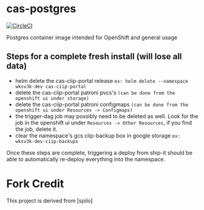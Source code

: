 # cas-postgres

[![CircleCI](https://circleci.com/gh/bcgov/cas-postgres.svg?style=svg)](https://circleci.com/gh/bcgov/cas-postgres)

Postgres container image intended for OpenShift and general usage

## Steps for a complete fresh install (will lose all data)
  - helm delete the cas-ciip-portal release `ex: helm delete --namespace wksv3k-dev cas-ciip-portal`
  - delete the cas-ciip-portal patroni pvcs's `(can be done from the openshift ui under storage)`
  - delete the cas-ciip-portal patroni configmaps `(can be done from the openshift ui under Resources -> Configmaps)`
  - the trigger-dag job may possibly need to be deleted as well. Look for the job in the openshift ui under `Resources -> Other Resources`, if you find the job, delete it.
  - clear the namespace's gcs ciip-backup box in google storage `ex: wksv3k-dev-ciip-backups`

  Once these steps are complete, triggering a deploy from ship-it should be able to automatically re-deploy everything into the namespace.

# Fork Credit

This project is derived from [spilo]


[red hat's postgresql container image repository]: https://github.com/sclorg/postgresql-container
[pathfinder]: https://developer.gov.bc.ca/What-is-Pathfinder
[shipit]: https://github.com/Shopify/shipit-engine
[pipeline submodule]: https://github.com/bcgov/cas-pipeline/
